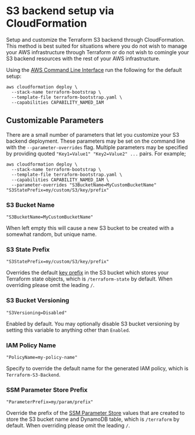 # S3 backend setup via CloudFormation

Setup and customize the Terraform S3 backend through CloudFormation. This method is best suited for situations where you do not wish to manage your AWS infrastructure through Terraform or do not wish to comingle your S3 backend resources with the rest of your AWS infrastructure.

Using the [AWS Command Line Interface](https://awscli.amazonaws.com/v2/documentation/api/latest/reference/cloudformation/deploy.html) run the following for the default setup:

```
aws cloudformation deploy \
  --stack-name terraform-bootstrap \
  --template-file terraform-bootstrap.yaml \
  --capabilities CAPABILITY_NAMED_IAM
```

## Customizable Parameters

There are a small number of parameters that let you customize your S3 backend deployment. These parameters may be set on the command line with the `--parameter-overrides` flag. Multiple parameters may be specified by providing quoted `"Key1=Value1" "Key2=Value2" ...` pairs. For example;

```
aws cloudformation deploy \
  --stack-name terraform-bootstrap \
  --template-file terraform-bootstrap.yaml \
  --capabilities CAPABILITY_NAMED_IAM \
  --parameter-overrides "S3BucketName=MyCustomBucketName" "S3StatePrefix=my/custom/S3/key/prefix"
```

### S3 Bucket Name

```
"S3BucketName=MyCustomBucketName"
```

When left empty this will cause a new S3 bucket to be created with a somewhat random, but unique name.

### S3 State Prefix

```
"S3StatePrefix=my/custom/S3/key/prefix"
```

Overrides the default [key prefix](https://docs.aws.amazon.com/AmazonS3/latest/userguide/object-keys.html) in the S3 bucket which stores your Terraform state objects, which is `/terraform-state` by default. When overriding please omit the leading `/`.

### S3 Bucket Versioning

```shell
"S3Versioning=Disabled"
```

Enabled by default. You may optionally disable S3 bucket versioning by setting this variable to anything other than `Enabled`.

### IAM Policy Name

```
"PolicyName=my-policy-name"
```

Specify to override the default name for the generated IAM policy, which is `Terraform-S3-Backend`.

### SSM Parameter Store Prefix

```
"ParameterPrefix=my/param/prefix"
```

Override the prefix of the [SSM Parameter Store](https://docs.aws.amazon.com/systems-manager/latest/userguide/systems-manager-parameter-store.html) values that are created to store the S3 bucket name and DynamoDB table, which is `/terraform` by default. When overriding please omit the leading `/`.
